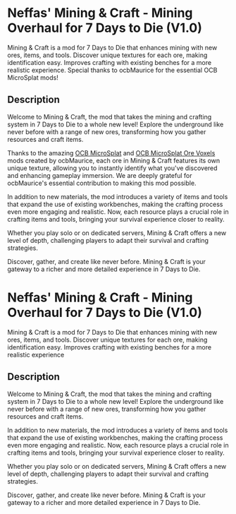 # Neffas' Mining & Craft - Mining Overhaul for 7 Days to Die (V1.0)

Mining &amp; Craft is a mod for 7 Days to Die that enhances mining with new ores, items, and tools.
Discover unique textures for each ore, making identification easy. Improves crafting with existing
benches for a more realistic experience. Special thanks to ocbMaurice for the essential OCB MicroSplat mods!

## Description

Welcome to Mining & Craft, the mod that takes the mining and crafting system in 7 Days to Die to a whole new level!
Explore the underground like never before with a range of new ores, transforming how you gather resources and craft items.

Thanks to the amazing [OCB MicroSplat][1] and [OCB MicroSplat Ore Voxels][2] mods created by ocbMaurice, each ore in
Mining & Craft features its own unique texture, allowing you to instantly identify what you've discovered and enhancing
gameplay immersion. We are deeply grateful for ocbMaurice's essential contribution to making this mod possible.

In addition to new materials, the mod introduces a variety of items and tools that expand the use of existing workbenches, making the crafting process even more engaging and realistic. Now, each resource plays a crucial role in crafting items and tools, bringing your survival experience closer to reality.

Whether you play solo or on dedicated servers, Mining & Craft offers a new level of depth, challenging players to adapt their survival and crafting strategies.

Discover, gather, and create like never before. Mining & Craft is your gateway to a richer and more detailed experience in 7 Days to Die.

[1]: https://github.com/OCB7D2D/OcbMicroSplat
[2]: https://github.com/OCB7D2D/OcbMicroSplatOreVoxels



# Neffas' Mining & Craft - Mining Overhaul for 7 Days to Die (V1.0)

Mining &amp; Craft is a mod for 7 Days to Die that enhances mining with new ores, items, and tools.
Discover unique textures for each ore, making identification easy. Improves crafting with existing
benches for a more realistic experience

## Description

Welcome to Mining & Craft, the mod that takes the mining and crafting system in 7 Days to Die to a whole new level!
Explore the underground like never before with a range of new ores, transforming how you gather resources and craft items.

In addition to new materials, the mod introduces a variety of items and tools that expand the use of existing workbenches, making the crafting process even more engaging and realistic. Now, each resource plays a crucial role in crafting items and tools, bringing your survival experience closer to reality.

Whether you play solo or on dedicated servers, Mining & Craft offers a new level of depth, challenging players to adapt their survival and crafting strategies.

Discover, gather, and create like never before. Mining & Craft is your gateway to a richer and more detailed experience in 7 Days to Die.

[1]: https://github.com/OCB7D2D/OcbMicroSplat
[2]: https://github.com/OCB7D2D/OcbMicroSplatOreVoxels
